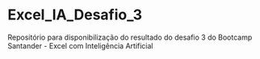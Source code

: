 # Excel_IA_Desafio_3
Repositório para disponibilização do resultado do desafio 3 do Bootcamp Santander - Excel com Inteligência Artificial
